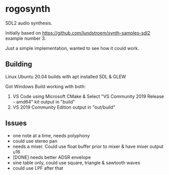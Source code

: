 # rogosynth

SDL2 audio synthesis.

Initially based on https://github.com/lundstroem/synth-samples-sdl2 example number 3.

Just a simple implementation, wanted to see how it could work.

## Building

Linux Ubuntu 20.04 builds with apt installed SDL & GLEW

Got Windows Build working with both:
1) VS Code using Microsoft CMake & Select "VS Community 2019 Release - amd64" kit
   output in "build"
2) VS 2019 Community Edition
   output in "out/build"

## Issues
- one note at a time, needs polyphony
- could use stereo pan
- needs a mixer.  Could use float buffer prior to mixer & have mixer output u16
- [DONE] needs better ADSR envelope
- sine table only, could use square, triangle & sawtooth waves
- could use LPF after that

